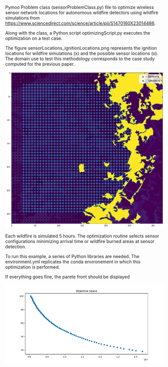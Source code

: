 Pymoo Problem class (sensorProblemClass.py) file to optimize wireless sensor network locations for autonomous wildfire detectors using wildfire simulations from https://www.sciencedirect.com/science/article/pii/S1470160X23014486.

Along with the class, a Python script optimizingScript.py executes the optimization on a test case.

The figure sensorLocations_ignitionLocations.png represents the ignition locations for wildfire simulations (x) and the possible sensor locations (o). The domain use to test this methodology corresponds to the case study computed for the previous paper.

![alt text](https://github.com/juanlu29/fire-sensor-optimizer/blob/main/sensorLocations_ignitionLocations.png?raw=true)

Each wildfire is simulated 5 hours. The optimization routine selects sensor configurations minimizing arrival time or wildfire burned areas at sensor detection.

To run this example, a series of Python libraries are needed. The environment.yml replicates the conda environement in which this optimization is performed. 

If everything goes fine, the parete front should be displayed

![alt text](https://github.com/juanlu29/fire-sensor-optimizer/blob/main/testParetoFront.png?raw=true)
